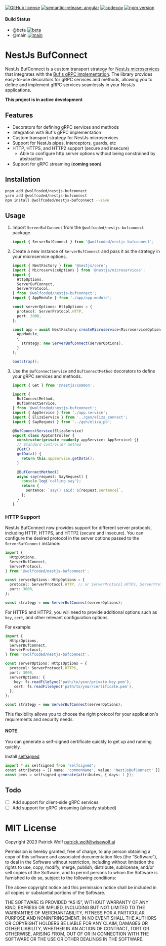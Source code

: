 [![GitHub license](https://img.shields.io/github/license/wisewolf-oss/nestjs-bufconnect?style=flat-square)](https://github.com/wisewolf-oss/nestjs-bufconnect/blob/main/LICENSE)
[![semantic-release: angular](https://img.shields.io/badge/semantic--release-conventionalcommits-e10079?logo=semantic-release)](https://github.com/semantic-release/semantic-release)
[![codecov](https://codecov.io/gh/wisewolf-oss/nestjs-bufconnect/branch/beta/graph/badge.svg?token=M9I2MDMKJ2)](https://codecov.io/gh/wisewolf-oss/nestjs-bufconnect)
[![npm version](https://badge.fury.io/js/@wolfcoded%2Fnestjs-bufconnect.svg)](https://badge.fury.io/js/@wolfcoded%2Fnestjs-bufconnect)

#### Build Status

- @beta [![beta](https://github.com/wisewolf-oss/nestjs-bufconnect/actions/workflows/workflow-cicd.yml/badge.svg?branch=beta)](https://github.com/wisewolf-oss/nestjs-bufconnect/actions?query=branch%3Abeta)
- @main [![main](https://github.com/wisewolf-oss/nestjs-bufconnect/actions/workflows/workflow-cicd.yml/badge.svg?branch=main)](https://github.com/wisewolf-oss/nestjs-bufconnect/actions?query=branch%3Amain)

# NestJs BufConnect

NestJs BufConnect is a custom transport strategy for [NestJs microservices](https://docs.nestjs.com/microservices/basics) that integrates with the [Buf's gRPC implementation](https://connect.build/). The library provides easy-to-use decorators for gRPC services and methods, allowing you to define and implement gRPC services seamlessly in your NestJs applications.

**This project is in active development**

## Features

- Decorators for defining gRPC services and methods
- Integration with Buf's gRPC implementation
- Custom transport strategy for NestJs microservices
- Support for NestJs pipes, interceptors, guards, etc
- HTTP, HTTPS, and HTTP2 support (secure and insecure)
  - Able to configure http server options without being constrained by abstraction
- Support for gRPC streaming (**coming soon**)

## Installation

```bash
pnpm add @wolfcoded/nestjs-bufconnect
yarn add @wolfcoded/nestjs-bufconnect
npm install @wolfcoded/nestjs-bufconnect --save
```

## Usage

1. Import `ServerBufConnect` from the `@wolfcoded/nestjs-bufconnect` package.
   ```typescript
   import { ServerBufConnect } from '@wolfcoded/nestjs-bufconnect';
   ```
2. Create a new instance of `ServerBufConnect` and pass it as the strategy in your microservice options.

   ```typescript
   import { NestFactory } from '@nestjs/core';
   import { MicroserviceOptions } from '@nestjs/microservices';
   import {
     HttpOptions,
     ServerBufConnect,
     ServerProtocol,
   } from '@wolfcoded/nestjs-bufconnect';
   import { AppModule } from './app/app.module';

   const serverOptions: HttpOptions = {
     protocol: ServerProtocol.HTTP,
     port: 3000,
   };

   const app = await NestFactory.createMicroservice<MicroserviceOptions>(
     AppModule,
     {
       strategy: new ServerBufConnect(serverOptions),
     }
   );

   bootstrap();
   ```

3. Use the `BufConnectService` and `BufConnectMethod` decorators to define your gRPC services and methods.

   ```typescript
   import { Get } from '@nestjs/common';

   import {
     BufConnectMethod,
     BufConnectService,
   } from '@wolfcoded/nestjs-bufconnect';
   import { AppService } from './app.service';
   import { ElizaService } from '../gen/eliza_connect';
   import { SayRequest } from '../gen/eliza_pb';

   @BufConnectService(ElizaService)
   export class AppController {
     constructor(private readonly appService: AppService) {}
     // Standard controller method
     @Get()
     getData() {
       return this.appService.getData();
     }

     @BufConnectMethod()
     async say(request: SayRequest) {
       console.log('calling say');
       return {
         sentence: `say() said: ${request.sentence}`,
       };
     }
   }
   ```

### HTTP Support

NestJs BufConnect now provides support for different server protocols, including HTTP, HTTPS, and HTTP2 (secure and insecure). You can configure the desired protocol in the server options passed to the `ServerBufConnect` instance:

```typescript
import {
  HttpOptions,
  ServerBufConnect,
  ServerProtocol,
} from '@wolfcoded/nestjs-bufconnect';

const serverOptions: HttpOptions = {
  protocol: ServerProtocol.HTTP, // or ServerProtocol.HTTPS, ServerProtocol.HTTP2, ServerProtocol.HTTP2_INSECURE
  port: 3000,
};

const strategy = new ServerBufConnect(serverOptions);
```

For HTTPS and HTTP2, you will need to provide additional options such as `key`, `cert`, and other relevant configuration options.

For example:

```typescript
import {
  HttpsOptions,
  ServerBufConnect,
  ServerProtocol,
} from '@wolfcoded/nestjs-bufconnect';

const serverOptions: HttpsOptions = {
  protocol: ServerProtocol.HTTPS,
  port: 3000,
  serverOptions: {
    key: fs.readFileSync('path/to/your/private-key.pem'),
    cert: fs.readFileSync('path/to/your/certificate.pem'),
  },
};

const strategy = new ServerBufConnect(serverOptions);
```

This flexibility allows you to choose the right protocol for your application's requirements and security needs.

#### NOTE

You can generate a self-signed certificate quickly to get up and running quickly.

Install [selfsigned](https://www.npmjs.com/package/selfsigned)

```typescript
import * as selfsigned from 'selfsigned';
const attributes = [{ name: 'commonName', value: 'NestJsBufConnect' }];
const pems = selfsigned.generate(attributes, { days: 1 });
```

## Todo

- [ ] Add support for client-side gRPC services
- [ ] Add support for gRPC streaming (already stubbed)

# MIT License

Copyright 2023 Patrick Wolf <patrick.wolf@wisewolf.ai>

Permission is hereby granted, free of charge, to any person obtaining a copy of this software and associated documentation files (the “Software”), to deal in the Software without restriction, including without limitation the rights to use, copy, modify, merge, publish, distribute, sublicense, and/or sell copies of the Software, and to permit persons to whom the Software is furnished to do so, subject to the following conditions:

The above copyright notice and this permission notice shall be included in all copies or substantial portions of the Software.

THE SOFTWARE IS PROVIDED “AS IS”, WITHOUT WARRANTY OF ANY KIND, EXPRESS OR IMPLIED, INCLUDING BUT NOT LIMITED TO THE WARRANTIES OF MERCHANTABILITY, FITNESS FOR A PARTICULAR PURPOSE AND NONINFRINGEMENT. IN NO EVENT SHALL THE AUTHORS OR COPYRIGHT HOLDERS BE LIABLE FOR ANY CLAIM, DAMAGES OR OTHER LIABILITY, WHETHER IN AN ACTION OF CONTRACT, TORT OR OTHERWISE, ARISING FROM, OUT OF OR IN CONNECTION WITH THE SOFTWARE OR THE USE OR OTHER DEALINGS IN THE SOFTWARE.
